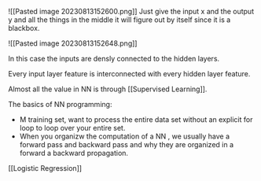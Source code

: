 ![[Pasted image 20230813152600.png]]
Just give the input x and the output y and all the things in the middle it will figure out by itself since it is a blackbox.

![[Pasted image 20230813152648.png]]

In this case the  inputs are densly connected to the hidden layers.

Every input layer feature is interconnected with every hidden layer feature.


Almost all the value in NN is through [[Supervised Learning]].

The basics of NN programming:
- M training set, want to process the entire data set without an explicit for loop to loop over your entire set.
- When you organizw the computation of a NN , we usually have a forward pass and backward pass and why they are organized in a forward a backward propagation.

[[Logistic Regression]]

